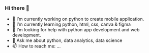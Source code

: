 ### Hi there 👋

<!--
**Shivansh2908/Shivansh2908** is a ✨ _special_ ✨ repository because its `README.md` (this file) appears on your GitHub profile.

Here are some ideas to get you started:
- 👯 I’m looking to collaborate on ...
-->

- 🔭 I’m currently working on python to create mobile application.
- 🌱 I’m currently learning python, html, css, canva & figma 
- 🤔 I’m looking for help with python app development and web development. 
- 💬 Ask me about python, data analytics, data science
- 📫 How to reach me: ...

